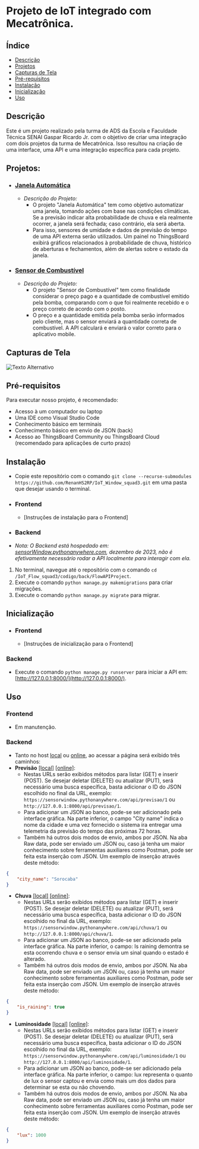 # Projeto de IoT integrado com Mecatrônica.

## Índice
- [Descrição](#descrição)
- [Projetos](#projetos)
- [Capturas de Tela](#capturas-de-tela)
- [Pré-requisitos](#pré-requisitos)
- [Instalação](#instalação)
- [Inicialização](#inicialização)
- [Uso](#uso)

## Descrição
Este é um projeto realizado pela turma de ADS da Escola e Faculdade Técnica SENAI Gaspar Ricardo Jr. com o objetivo de criar uma integração com dois projetos da turma de Mecatrônica. Isso resultou na criação de uma interface, uma API e uma integração específica para cada projeto.

## Projetos:
- ### [Janela Automática](https://github.com/RenanHS2RP/IoT_Window_squad3)
    - *Descrição do Projeto:*
        - O projeto "Janela Automática" tem como objetivo automatizar uma janela, tomando ações com base nas condições climáticas. Se a previsão indicar alta probabilidade de chuva e ela realmente ocorrer, a janela será fechada; caso contrário, ela será aberta.
        - Para isso, sensores de umidade e dados de previsão do tempo de uma API externa serão utilizados. Um painel no ThingsBoard exibirá gráficos relacionados à probabilidade de chuva, histórico de aberturas e fechamentos, além de alertas sobre o estado da janela.

- ### [Sensor de Combustível](https://github.com/seu-usuario/sua-repo)
    - *Descrição do Projeto:*
        - O projeto "Sensor de Combustível" tem como finalidade considerar o preço pago e a quantidade de combustível emitido pela bomba, comparando com o que foi realmente recebido e o preço correto de acordo com o posto.
        - O preço e a quantidade emitida pela bomba serão informados pelo cliente, mas o sensor enviará a quantidade correta de combustível. A API calculará e enviará o valor correto para o aplicativo mobile.

## Capturas de Tela
![Texto Alternativo](/caminho/para/a/imagem)

## Pré-requisitos
Para executar nosso projeto, é recomendado:
- Acesso à um computador ou laptop
- Uma IDE como Visual Studio Code
- Conhecimento básico em terminais
- Conhecimento básico em envio de JSON (back)
- Acesso ao ThingsBoard Community ou ThingsBoard Cloud (recomendado para aplicações de curto prazo)

## Instalação
- Copie este repositório com o comando `git clone --recurse-submodules https://github.com/RenanHS2RP/IoT_Window_squad3.git` em uma pasta que desejar usando o terminal.

- ### Frontend
    - [Instruções de instalação para o Frontend]

- ### Backend
- *Nota: O Backend está hospedado em: [sensorWindow.pythonanywhere.com](http://sensorwindow.pythonanywhere.com/api/), dezembro de 2023, não é efetivamente necessário rodar a API localmente para interagir com ela.*
1. No terminal, navegue até o repositório com o comando `cd /IoT_Flow_squad3/codigo/back/FlowAPIProject`.
2. Execute o comando `python manage.py makemigrations` para criar migrações.
3. Execute o comando `python manage.py migrate` para migrar.

## Inicialização
- ### Frontend
    - [Instruções de inicialização para o Frontend]
### Backend
- Execute o comando `python manage.py runserver` para iniciar a API em: [http://127.0.0.1:8000/](http://127.0.0.1:8000/).

## Uso
### Frontend
- Em manutenção.
### Backend
- Tanto no host [local](http://127.0.0.1:8000/api/) ou [online](https://sensorwindow.pythonanywhere.com/api/), ao acessar a página será exibido três caminhos:
- **Previsão** [[local]](http://127.0.0.1:8000/api/previsao/) [[online]](https://sensorwindow.pythonanywhere.com/api/previsao/): 
    - Nestas URLs serão exibidos métodos para listar (GET) e inserir (POST). Se desejar deletar (DELETE) ou atualizar (PUT), será necessário uma busca específica, basta adicionar o ID do JSON escolhido no final da URL, exemplo: `https://sensorwindow.pythonanywhere.com/api/previsao/1` ou `http://127.0.0.1:8000/api/previsao/1`.
    - Para adicionar um JSON ao banco, pode-se ser adicionado pela interface gráfica. Na parte inferior, o campo "City name" indica o nome da cidade e uma vez fornecido o sistema ira entregar uma telemetria da previsão do tempo das próximas 72 horas.
    - Também há outros dois modos de envio, ambos por JSON. Na aba Raw data, pode ser enviado um JSON ou, caso já tenha um maior conhecimento sobre ferramentas auxiliares como Postman, pode ser feita esta inserção com JSON. Um exemplo de inserção através deste método:
```JSON
{
    "city_name": "Sorocaba"
}
```
- **Chuva** [[local]](http://127.0.0.1:8000/api/chuva/) [[online]](https://sensorwindow.pythonanywhere.com/api/chuva/): 
    - Nestas URLs serão exibidos métodos para listar (GET) e inserir (POST). Se desejar deletar (DELETE) ou atualizar (PUT), será necessário uma busca específica, basta adicionar o ID do JSON escolhido no final da URL, exemplo: `https://sensorwindow.pythonanywhere.com/api/chuva/1` ou `http://127.0.0.1:8000/api/chuva/1`.
    - Para adicionar um JSON ao banco, pode-se ser adicionado pela interface gráfica. Na parte inferior, o campo: Is raining demontra se esta ocorrendo chuva e o sensor envia um sinal quando o estado é alterado.
    - Também há outros dois modos de envio, ambos por JSON. Na aba Raw data, pode ser enviado um JSON ou, caso já tenha um maior conhecimento sobre ferramentas auxiliares como Postman, pode ser feita esta inserção com JSON. Um exemplo de inserção através deste método:
```JSON
{
    "is_raining": true
}
```
- **Luminosidade** [[local]](http://127.0.0.1:8000/api/luminosidade/) [[online]](https://sensorwindow.pythonanywhere.com/api/luminosidade/): 
    - Nestas URLs serão exibidos métodos para listar (GET) e inserir (POST). Se desejar deletar (DELETE) ou atualizar (PUT), será necessário uma busca específica, basta adicionar o ID do JSON escolhido no final da URL, exemplo: `https://sensorwindow.pythonanywhere.com/api/luminosidade/1` ou `http://127.0.0.1:8000/api/luminosidade/1`.
    - Para adicionar um JSON ao banco, pode-se ser adicionado pela interface gráfica. Na parte inferior, o campo: lux representa o quanto de lux o sensor captou e envia como mais um dos dados para determinar se esta ou não chovendo.
    - Também há outros dois modos de envio, ambos por JSON. Na aba Raw data, pode ser enviado um JSON ou, caso já tenha um maior conhecimento sobre ferramentas auxiliares como Postman, pode ser feita esta inserção com JSON. Um exemplo de inserção através deste método:
```JSON
{
    "lux": 1000
}
```